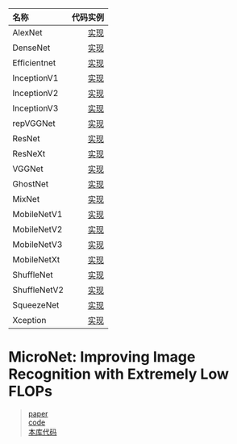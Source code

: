 | 名称      |    代码实例 | 
| :-------- | --------:| 
| AlexNet  | [实现](./AlexNet.py)|
| DenseNet  | [实现](./DenseNet.py)|
| Efficientnet  | [实现](./Efficientnet.py)|
| InceptionV1  | [实现](./InceptionV1.py)|
| InceptionV2  | [实现](./InceptionV2.py)|
| InceptionV3  | [实现](./InceptionV3.py)|
| repVGGNet  | [实现](./repVGGNet.py)|
| ResNet  | [实现](./ResNet.py)|
| ResNeXt  | [实现](./ResNeXt.py)|
| VGGNet  | [实现](./VGGNet.py)|
| GhostNet  | [实现](./GhostNet.py)|
| MixNet  | [实现](./MixNet.py)|
| MobileNetV1  | [实现](./MobileNetV1.py)|
| MobileNetV2  | [实现](./MobileNetV2.py)|
| MobileNetV3  | [实现](./MobileNetV3.py)|
| MobileNetXt  | [实现](./MobileNetXt.py)|
| ShuffleNet  | [实现](./ShuffleNet.py)|
| ShuffleNetV2  | [实现](./ShuffleNetV2.py)|
| SqueezeNet  | [实现](./SqueezeNet.py)|
| Xception  | [实现](./Xception.py)|

# MicroNet: Improving Image Recognition with Extremely Low FLOPs
> [paper](https://arxiv.org/abs/2108.05894)
> <br/>[code](https://github.com/liyunsheng13/micronet) <br/>
> [本库代码](./micronet.py)